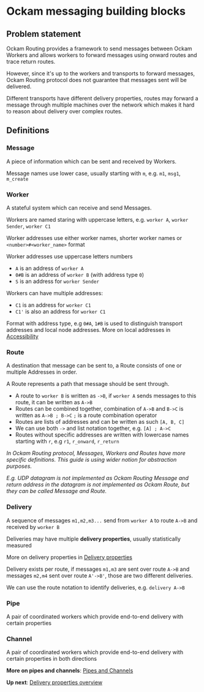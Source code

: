 # Ockam messaging building blocks

## Problem statement

Ockam Routing provides a framework to send messages between Ockam Workers and allows workers to forward messages using onward routes and trace return routes.

However, since it's up to the workers and transports to forward messages, Ockam Routing protocol does not guarantee that messages sent will be delivered.

Different transports have different delivery properties, routes may forward a message through multiple machines over the network which makes it hard to reason about delivery over complex routes.


## Definitions

### Message
A piece of information which can be sent and received by Workers.

Message names use lower case, usually starting with `m`, e.g. `m1`, `msg1`, `m_create`

### Worker
A stateful system which can receive and send Messages.

Workers are named staring with uppercase letters, e.g. `worker A`, `worker Sender`, `worker C1`

Worker addresses use either worker names, shorter worker names or `<number>#<worker_name>` format

Worker addresses use uppercase letters numbers
- `A` is an address of `worker A`
- `0#B` is an address of `worker B` (with address type `0`)
- `S` is an address for `worker Sender`

Workers can have multiple addresses:
- `C1` is an address for `worker C1`
- `C1'` is also an address for `worker C1`

Format with address type, e.g `0#A`, `1#B` is used to distinguish
transport addresses and local node addresses.
More on local addresses in [Accessibility](./Accessibility.md#local-routes)

### Route

A destination that message can be sent to, a Route consists of one or multiple Addresses in order.

A Route represents a path that message should be sent through.

- A route to `worker B` is written as `->B`, if `worker A` sends messages to this route,
it can be written as `A->B`
- Routes can be combined together, combination of `A->B` and `B->C` is written as `A->B ; B->C`
`;` is a route combination operator
- Routes are lists of addresses and can be written as such `[A, B, C]`
- We can use both `->` and list notation together, e.g. `[A] ; A->C`
- Routes without specific addresses are written with lowercase names starting with `r`, e.g `r1`, `r_onward`, `r_return`


*In Ockam Routing protocol, Messages, Workers and Routes have more specific definitions.
This guide is using wider notion for abstraction purposes.*

*E.g. UDP datagram is not implemented as Ockam Routing Message and return address in the datagram is not implemented as Ockam Route, but they can be called Message and Route.*

### Delivery

A sequence of messages `m1,m2,m3...` send from `worker A` to route `A->B` and received by `worker B`

Deliveries may have multiple **delivery properties**, usually statistically measured

More on delivery properties in [Delivery properties](./Delivery.md)

Delivery exists per route, if messages `m1,m3` are sent over route `A->B` and messages `m2,m4` sent over route `A'->B'`, those are two different deliveries.

We can use the route notation to identify deliveries, e.g. `delivery A->B`

### Pipe

A pair of coordinated workers which provide end-to-end delivery with certain properties

### Channel

A pair of coordinated workers which provide end-to-end delivery with certain properties in both directions

**More on pipes and channels**: [Pipes and Channels](./Pipes_Channels.md)

**Up next**: [Delivery properties overview](./Delivery.md)



